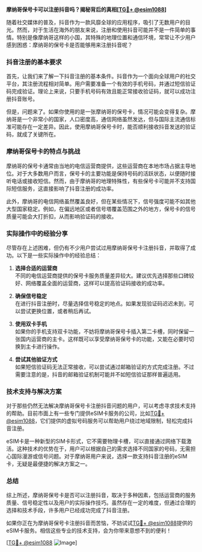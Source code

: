 **摩纳哥保号卡可以注册抖音吗？揭秘背后的真相[[TG💪+ @esim1088](https://t.me/s/esim1088)]**

随着社交媒体的普及，抖音作为一款风靡全球的应用程序，吸引了无数用户的目光。然而，对于生活在海外的朋友来说，注册和使用抖音可能并不是一件简单的事情。特别是像摩纳哥这样的小国，其特殊的地理位置和通信环境，常常让不少用户感到困惑：摩纳哥的保号卡是否能够用来注册抖音呢？

### 抖音注册的基本要求

首先，让我们来了解一下抖音注册的基本条件。抖音作为一个面向全球用户的社交平台，其注册流程相对简单。用户需要准备一个有效的手机号码，并通过短信验证码完成验证。理论上来说，只要手机号码有效且能正常接收验证码，就可以成功注册抖音账号。

但是，问题来了。如果你使用的是一张摩纳哥的保号卡，情况可能会变得复杂。摩纳哥是一个非常小的国家，人口密度高，通信网络虽然发达，但与国际主流通信标准可能存在一定差异。因此，使用摩纳哥保号卡时，能否顺利接收抖音发送的验证码，就成了关键所在。

### 摩纳哥保号卡的特点与挑战

摩纳哥的保号卡通常由当地的电信运营商提供，这些运营商在本地市场占据主导地位。对于大多数用户而言，保号卡的主要功能是保持号码的活跃状态，以便随时接听电话或接收短信。然而，由于摩纳哥的地理特殊性，有些保号卡可能并不支持国际短信服务，这直接影响了抖音注册的成功率。

此外，摩纳哥的电信网络虽然覆盖良好，但在某些情况下，信号强度可能不如其他大型国家稳定。例如，在偏远地区或者信号塔覆盖范围之外的地方，保号卡的信号质量可能会大打折扣，从而影响验证码的接收。

### 实际操作中的经验分享

尽管存在上述困难，但仍有不少用户尝试过用摩纳哥保号卡注册抖音，并取得了成功。以下是一些实际操作中的经验总结：

1. **选择合适的运营商**  
   不同的电信运营商提供的保号卡服务质量差异较大。建议优先选择那些口碑较好、网络覆盖全面的运营商，这样可以提高验证码接收的成功率。

2. **确保信号稳定**  
   在进行抖音注册时，尽量选择信号稳定的地点。如果发现验证码迟迟未到，可以尝试更换位置，或者稍后再试。

3. **使用双卡手机**  
   如果你的手机支持双卡功能，不妨将摩纳哥保号卡插入第二卡槽，同时保留一张国内运营商的主卡。这样既可以享受摩纳哥保号卡的功能，又能在必要时切换到主卡进行操作。

4. **尝试其他验证方式**  
   如果短信验证码无法正常接收，可以尝试通过邮箱验证的方式完成注册。不过需要注意的是，抖音的邮箱验证机制可能并不如短信验证那样普遍适用。

### 技术支持与解决方案

对于那些仍然无法解决摩纳哥保号卡注册抖音问题的用户，可以考虑寻求技术支持的帮助。目前市面上有一些专门提供eSIM卡服务的公司，比如[TG💪+ @esim1088](https://t.me/s/esim1088)，它们提供的虚拟号码服务可以帮助用户绕过地域限制，轻松完成抖音注册。

eSIM卡是一种新型的SIM卡形式，它不需要物理卡槽，可以直接通过网络下载激活。这种技术的优势在于，用户可以根据自己的需求选择不同国家的号码，无需担心国际漫游或信号问题。对于摩纳哥用户来说，选择一款支持抖音注册的eSIM卡，无疑是最便捷的解决方案之一。

### 总结

综上所述，摩纳哥保号卡是否可以注册抖音，取决于多种因素，包括运营商的服务质量、信号稳定性以及用户的实际操作技巧。虽然存在一定的难度，但通过合理的选择和技术手段，许多用户已经成功完成了抖音注册。

如果你正在为摩纳哥保号卡注册抖音而苦恼，不妨试试[TG💪+ @esim1088](https://t.me/s/esim1088)提供的eSIM卡服务。相信这些专业的技术支持，会为你带来意想不到的便利！

[[TG💪+ @esim1088](https://t.me/s/esim1088) ![Image](https://i.postimg.cc/4NQfJmqS/Snipaste-2025-05-13-00-14-12.png)]